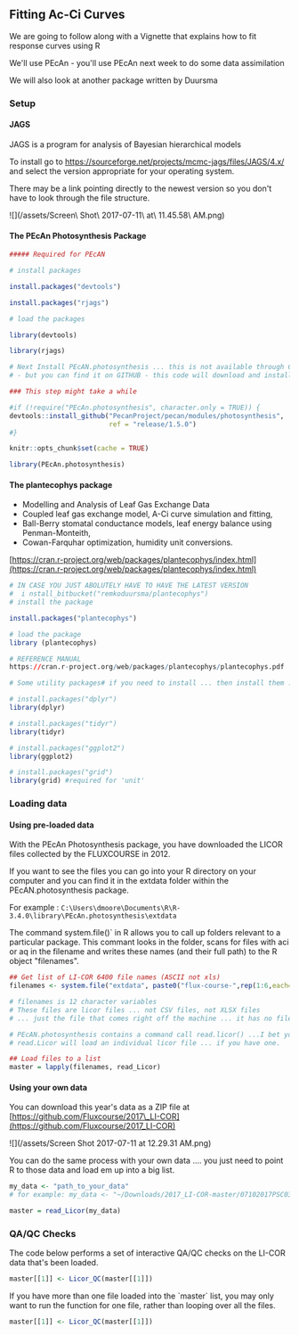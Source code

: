 ## Fitting Ac-Ci Curves

We are going to follow along with a Vignette that explains how to fit response curves using R

We'll use PEcAn - you'll use PEcAn next week to do some data assimilation

We will also look at another package written by Duursma

### Setup

#### JAGS

JAGS is a program for analysis of Bayesian hierarchical models 

To install go to https://sourceforge.net/projects/mcmc-jags/files/JAGS/4.x/ and select the version appropriate for your operating system. 

There may be a link pointing directly to the newest version so you don't have to look through the file structure. 

![](/assets/Screen\ Shot\ 2017-07-11\ at\ 11.45.58\ AM.png)


#### The PEcAn Photosynthesis Package

```R
##### Required for PEcAN

# install packages

install.packages("devtools")

install.packages("rjags")

# load the packages

library(devtools)

library(rjags)
```

```R
# Next Install PEcAN.photosynthesis ... this is not available through CRAN
# - but you can find it on GITHUB - this code will download and install

### This step might take a while

#if (!require("PEcAn.photosynthesis", character.only = TRUE)) {
devtools::install_github("PecanProject/pecan/modules/photosynthesis", 
                         ref = "release/1.5.0")
#}

knitr::opts_chunk$set(cache = TRUE)

library(PEcAn.photosynthesis)
```

#### The plantecophys package

* Modelling and Analysis of Leaf Gas Exchange Data
* Coupled leaf gas exchange model, A-Ci curve simulation and fitting, 
* Ball-Berry stomatal conductance models, leaf energy balance using Penman-Monteith,
* Cowan-Farquhar optimization, humidity unit conversions.

[https://cran.r-project.org/web/packages/plantecophys/index.html](https://cran.r-project.org/web/packages/plantecophys/index.html)

```R
# IN CASE YOU JUST ABOLUTELY HAVE TO HAVE THE LATEST VERSION
#  i nstall_bitbucket("remkoduursma/plantecophys")
# install the package

install.packages("plantecophys")

# load the package
library (plantecophys)

# REFERENCE MANUAL 
https://cran.r-project.org/web/packages/plantecophys/plantecophys.pdf

# Some utility packages# if you need to install ... then install them :)

# install.packages("dplyr")
library(dplyr)

# install.packages("tidyr")
library(tidyr)

# install.packages("ggplot2")
library(ggplot2)

# install.packages("grid")
library(grid) #required for 'unit'
```

### Loading data

#### Using pre-loaded data

With the PEcAn Photosynthesis package, you have  downloaded the LICOR files collected by the FLUXCOURSE in 2012.

If you want to see the files you can go into your R directory on your computer and you can find it in the extdata folder within the PEcAN.photosynthesis package.

For example : `C:\Users\dmoore\Documents\R\R-3.4.0\library\PEcAn.photosynthesis\extdata`

The command system.file\(\)\` in R allows you to call up folders relevant to a particular package. This commant looks in the folder, scans for files with aci or aq in the filename and writes these names \(and their full path\) to the R object "filenames".

```R
## Get list of LI-COR 6400 file names (ASCII not xls)
filenames <- system.file("extdata", paste0("flux-course-",rep(1:6,each=2),c("aci","aq")), package = "PEcAn.photosynthesis")

# filenames is 12 character variables
# These files are licor files ... not CSV files, not XLSX files
# ... just the file that comes right off the machine ... it has no file extension

# PEcAN.photosynthesis contains a command call read.licor() ...I bet you can guess what it does!
# read.Licor will load an individual licor file ... if you have one.

## Load files to a list
master = lapply(filenames, read_Licor)
```

#### Using your own data

You can download this year's data as a ZIP file at [https://github.com/Fluxcourse/2017\_LI-COR](https://github.com/Fluxcourse/2017_LI-COR)

![](/assets/Screen Shot 2017-07-11 at 12.29.31 AM.png)

You can do the same process with your own data .... you just need to point R to those data and load em up into a big list.

```R
my_data <- "path_to_your_data" 
# for example: my_data <- "~/Downloads/2017_LI-COR-master/07102017PSC0365_CO2response"

master = read_Licor(my_data)
```

### QA/QC Checks

The code below performs a set of interactive QA/QC checks on the LI-COR data that's been loaded.

```R
master[[1]] <- Licor_QC(master[[1]])
```

If you have more than one file loaded into the \`master\` list, you may only want to run the function for one file, rather than looping over all the files.

```R
master[[1]] <- Licor_QC(master[[1]])
```



